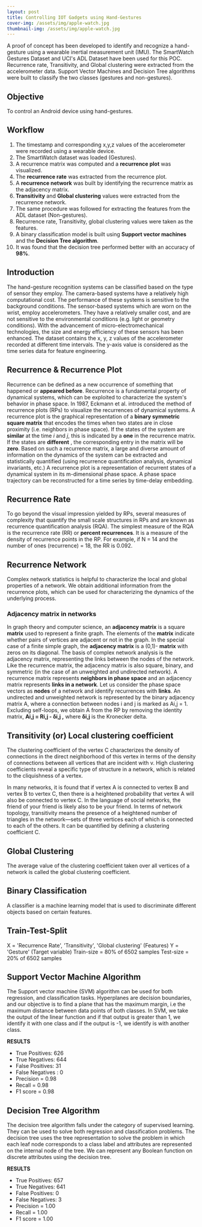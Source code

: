 ```yaml
---
layout: post
title: Controlling IOT Gadgets using Hand-Gestures
cover-img: /assets/img/apple-watch.jpg
thumbnail-img: /assets/img/apple-watch.jpg
---
```


A proof of concept has been developed to identify and recognize a hand-gesture using a wearable inertial measurement unit (IMU). The SmartWatch Gestures Dataset and UCI&#39;s ADL Dataset have been used for this POC. Recurrence rate, Transitivity, and Global clustering were extracted from the accelerometer data. Support Vector Machines and Decision Tree algorithms were built to classify the two classes (gestures and non-gestures).


## Objective
To control an Android device using hand-gestures.


## Workflow
1. The timestamp and corresponding x,y,z values of the accelerometer were recorded using a wearable device.
2. The SmartWatch dataset was loaded (Gestures).
3. A recurrence matrix was computed and a **recurrence plot** was visualized.
4. The **recurrence rate** was extracted from the recurrence plot.
5. A **recurrence network** was built by identifying the recurrence matrix as the adjacency matrix.
6. **Transitivity** and **Global clustering** values were extracted from the recurrence network.
7. The same procedure was followed for extracting the features from the ADL dataset (Non-gestures).
8. Recurrence rate, Transitivity, global clustering values were taken as the features.
9. A binary classification model is built using **Support vector machines** and the **Decision Tree algorithm**.
10. It was found that the decision tree performed better with an accuracy of **98%**.

## Introduction
The hand-gesture recognition systems can be classified based on the type of sensor they employ. The camera-based systems have a relatively high computational cost. The performance of these systems is sensitive to the background conditions. The sensor-based systems which are worn on the wrist, employ accelerometers. They have a relatively smaller cost, and are not sensitive to the environmental conditions (e.g. light or geometry conditions). With the advancement of micro-electromechanical technologies, the size and energy efficiency of these sensors has been enhanced.
The dataset contains the x, y, z values of the accelerometer recorded at different time intervals. The y-axis value is considered as the time series data for feature engineering.

## Recurrence &amp; Recurrence Plot
Recurrence can be defined as a new occurrence of something that happened or **appeared before**. Recurrence is a fundamental property of dynamical systems, which can be exploited to characterize the system&#39;s behavior in phase space.
In 1987, Eckmann et al. introduced the method of recurrence plots (RPs) to visualize the recurrences of dynamical systems. A recurrence plot is the graphical representation of a **binary symmetric square matrix** that encodes the times when two states are in close proximity (i.e. neighbors in phase space). If the states of the system are **similar** at the time _i_ and _j_, this is indicated by a **one** in the recurrence matrix. If the states are **different** , the corresponding entry in the matrix will be **zero**.
Based on such a recurrence matrix, a large and diverse amount of information on the dynamics of the system can be extracted and statistically quantified (using recurrence quantification analysis, dynamical invariants, etc.)
A recurrence plot is a representation of recurrent states of a dynamical system in its m-dimensional phase space. A phase space trajectory can be reconstructed for a time series by time-delay embedding.

## Recurrence Rate
To go beyond the visual impression yielded by RPs, several measures of complexity that quantify the small scale structures in RPs and are known as recurrence quantification analysis (RQA). The simplest measure of the RQA is the recurrence rate (RR) or **percent recurrences**. It is a measure of the density of recurrence points in the RP.
For example, if N = 14 and the number of ones (recurrence) = 18, the RR is 0.092.

## Recurrence Network
Complex network statistics is helpful to characterize the local and global properties of a network. We obtain additional information from the recurrence plots, which can be used for characterizing the dynamics of the underlying process.

### Adjacency matrix in networks
In graph theory and computer science, an **adjacency matrix** is a square **matrix** used to represent a finite graph. The elements of the **matrix** indicate whether pairs of vertices are adjacent or not in the graph. In the special case of a finite simple graph, the **adjacency matrix** is a (0,1)- **matrix** with zeros on its diagonal.
The basis of complex network analysis is the adjacency matrix, representing the links between the nodes of the network. Like the recurrence matrix, the adjacency matrix is also square, binary, and symmetric (in the case of an unweighted and undirected network). A recurrence matrix represents **neighbors in phase space** and an adjacency matrix represents **links in a network**.
Let us consider the phase space vectors as **nodes** of a network and identify recurrences with **links**. An undirected and unweighted network is represented by the binary adjacency matrix A, where a connection between nodes i and j is marked as Ai,j = 1. Excluding self-loops, we obtain A from the RP by removing the identity matrix,
**Ai,j = Ri,j - δi,j ,** where **δi,j** is the Kronecker delta.

## Transitivity (or) Local clustering coefficient
The clustering coefficient of the vertex C characterizes the density of connections in the direct neighborhood of this vertex in terms of the density of connections between all vertices that are incident with v. High clustering coefficients reveal a specific type of structure in a network, which is related to the cliquishness of a vertex.

In many networks, it is found that if vertex A is connected to vertex B and vertex B to vertex C, then there is a heightened probability that vertex A will also be connected to vertex C. In the language of social networks, the friend of your friend is likely also to be your friend. In terms of network topology, transitivity means the presence of a heightened number of triangles in the network—sets of three vertices each of which is connected to each of the others. It can be quantified by defining a clustering coefficient C.

## Global Clustering
The average value of the clustering coefficient taken over all vertices of a network is called the global clustering coefficient.

## Binary Classification
A classifier is a machine learning model that is used to discriminate different objects based on certain features.

## Train-Test-Split
X = &#39;Recurrence Rate&#39;, &#39;Transitivity&#39;, &#39;Global clustering&#39; (Features)
Y = &#39;Gesture&#39; (Target variable)
Train-size = 80% of 6502 samples
Test-size = 20% of 6502 samples

## Support Vector Machine Algorithm
The Support vector machine (SVM) algorithm can be used for both regression, and classification tasks. Hyperplanes are decision boundaries, and our objective is to find a plane that has the maximum margin, i.e the maximum distance between data points of both classes. In SVM, we take the output of the linear function and if that output is greater than 1, we identify it with one class and if the output is -1, we identify is with another class.

**RESULTS**
- True Positives: 626
- True Negatives: 644
- False Positives: 31
- False Negatives : 0
- Precision = 0.98
- Recall = 0.98
- F1 score = 0.98

## Decision Tree Algorithm
The decision tree algorithm falls under the category of supervised learning. They can be used to solve both regression and classification problems. The decision tree uses the tree representation to solve the problem in which each leaf node corresponds to a class label and attributes are represented on the internal node of the tree. We can represent any Boolean function on discrete attributes using the decision tree.

**RESULTS**
- True Positives: 657
- True Negatives: 641
- False Positives: 0
- False Negatives: 3
- Precision = 1.00
- Recall = 1.00
- F1 score = 1.00
